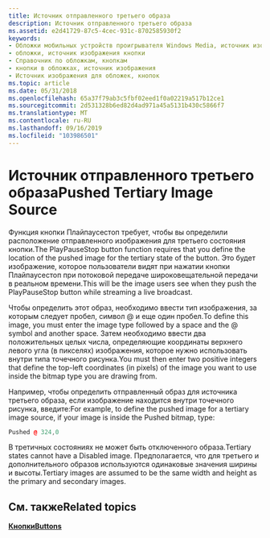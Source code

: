 ```yaml
---
title: Источник отправленного третьего образа
description: Источник отправленного третьего образа
ms.assetid: e2d41729-87c5-4cec-931c-8702585930f2
keywords:
- Обложки мобильных устройств проигрывателя Windows Media, источник изображения кнопки
- обложки, источник изображения кнопки
- Справочник по обложкам, кнопкам
- кнопки в обложках, источник изображения
- Источник изображения для обложек, кнопок
ms.topic: article
ms.date: 05/31/2018
ms.openlocfilehash: 65a37f79ab3c5fbf02eed1f0a02219a517b12ce1
ms.sourcegitcommit: 2d531328b6ed82d4ad971a45a5131b430c5866f7
ms.translationtype: MT
ms.contentlocale: ru-RU
ms.lasthandoff: 09/16/2019
ms.locfileid: "103986501"
---
```

# <a name="pushed-tertiary-image-source"></a><span data-ttu-id="7b9a7-108">Источник отправленного третьего образа</span><span class="sxs-lookup"><span data-stu-id="7b9a7-108">Pushed Tertiary Image Source</span></span>

<span data-ttu-id="7b9a7-109">Функция кнопки Плайпаусестоп требует, чтобы вы определили расположение отправленного изображения для третьего состояния кнопки.</span><span class="sxs-lookup"><span data-stu-id="7b9a7-109">The PlayPauseStop button function requires that you define the location of the pushed image for the tertiary state of the button.</span></span> <span data-ttu-id="7b9a7-110">Это будет изображение, которое пользователи видят при нажатии кнопки Плайпаусестоп при потоковой передаче широковещательной передачи в реальном времени.</span><span class="sxs-lookup"><span data-stu-id="7b9a7-110">This will be the image users see when they push the PlayPauseStop button while streaming a live broadcast.</span></span>

<span data-ttu-id="7b9a7-111">Чтобы определить этот образ, необходимо ввести тип изображения, за которым следует пробел, символ @ и еще один пробел.</span><span class="sxs-lookup"><span data-stu-id="7b9a7-111">To define this image, you must enter the image type followed by a space and the @ symbol and another space.</span></span> <span data-ttu-id="7b9a7-112">Затем необходимо ввести два положительных целых числа, определяющие координаты верхнего левого угла (в пикселях) изображения, которое нужно использовать внутри типа точечного рисунка.</span><span class="sxs-lookup"><span data-stu-id="7b9a7-112">You must then enter two positive integers that define the top-left coordinates (in pixels) of the image you want to use inside the bitmap type you are drawing from.</span></span>

<span data-ttu-id="7b9a7-113">Например, чтобы определить отправленный образ для источника третьего образа, если изображение находится внутри точечного рисунка, введите:</span><span class="sxs-lookup"><span data-stu-id="7b9a7-113">For example, to define the pushed image for a tertiary image source, if your image is inside the Pushed bitmap, type:</span></span>


```C++
Pushed @ 324,0

```



<span data-ttu-id="7b9a7-114">В третичных состояниях не может быть отключенного образа.</span><span class="sxs-lookup"><span data-stu-id="7b9a7-114">Tertiary states cannot have a Disabled image.</span></span> <span data-ttu-id="7b9a7-115">Предполагается, что для третьего и дополнительного образов используются одинаковые значения ширины и высоты.</span><span class="sxs-lookup"><span data-stu-id="7b9a7-115">Tertiary images are assumed to be the same width and height as the primary and secondary images.</span></span>

## <a name="related-topics"></a><span data-ttu-id="7b9a7-116">См. также</span><span class="sxs-lookup"><span data-stu-id="7b9a7-116">Related topics</span></span>

<dl> <dt>

[<span data-ttu-id="7b9a7-117">**Кнопки**</span><span class="sxs-lookup"><span data-stu-id="7b9a7-117">**Buttons**</span></span>](buttons.md)
</dt> </dl>

 

 




